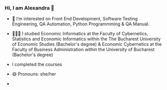 ### Hi, I am Alexandra 👋

- 🔭 I’m interested on Front End Development, Software Testing Engineering, QA Automation, Python Programmming & QA Manual.
- 👩🏻‍🎓 I studied Economic Informatics at the Faculty of Cybernetics, Statistics and Economic Informatics within the The Bucharest University of Economic Studies (Bachelor's degree) & Economic Cybernetics at the Faculty of Business Administration within the University of Bucharest (Bachelor's degree)
- I completed the courses
- 😄 Pronouns: she/her

-
<!--
**alexandraputanu/alexandraputanu** is a ✨ _special_ ✨ repository because its `README.md` (this file) appears on your GitHub profile.

Here are some ideas to get you started:

- 🔭 I’m currently working on ...
- 🌱 I studied Computer Science
- 👯 I’m looking to collaborate on ...
- 🤔 I’m looking for help with ...
- 💬 Ask me about ...
- 📫 How to reach me: ...
- 😄 Pronouns: ...
- ⚡ Fun fact: ...
-->
